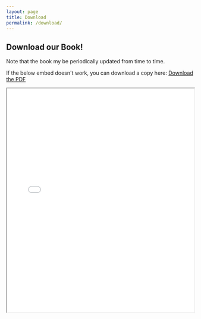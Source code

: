 ```yaml
---
layout: page
title: Download
permalink: /download/
---
```


## Download our Book!
Note that the book my be periodically updated from time to time.

If the below embed doesn't work, you can download a copy here: <a href="{{ site.baseurl }}/assets/pdfs/circuits-and-code.pdf" target="_blank">Download the PDF</a>

<iframe src="{{ site.baseurl }}/assets/pdfs/circuits-and-code.pdf" width="100%" height="600px">
    This browser does not support PDFs. Please <a href="{{ site.baseurl }}/assets/pdfs/circuits-and-code.pdf">download the PDF</a> instead.
</iframe>